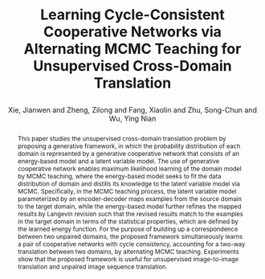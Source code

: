 ---
layout: pub
type: article
key: xie2021cycle
title: >
     Learning Cycle-Consistent Cooperative Networks via Alternating MCMC Teaching for Unsupervised Cross-Domain Translation
author: Xie, Jianwen and Zheng, Zilong and Fang, Xiaolin and Zhu, Song-Chun and Wu, Ying Nian
equalauthor: Xie, Jianwen and Zheng, Zilong
abbr: AAAI'21
img: CycleCoop/style_transfer.png
pdf: https://ojs.aaai.org/index.php/AAAI/article/view/17249/17056
arxiv: 2103.04285
journal: The Thirty-Fifth AAAI Conference on Artificial Intelligence (AAAI)
year: 2021
website: http://www.stat.ucla.edu/~jxie/CycleCoopNets/
abstract: >
    This paper studies the unsupervised cross-domain translation problem by proposing a generative framework, in which the probability distribution of each domain is represented by a generative cooperative network that consists of an energy-based model and a latent variable model. The use of generative cooperative network enables maximum likelihood learning of the domain model by MCMC teaching, where the energy-based model seeks to fit the data distribution of domain and distills its knowledge to the latent variable model via MCMC. Specifically, in the MCMC teaching process, the latent variable model parameterized by an encoder-decoder maps examples from the source domain to the target domain, while the energy-based model further refines the mapped results by Langevin revision such that the revised results match to the examples in the target domain in terms of the statistical properties, which are defined by the learned energy function. For the purpose of building up a correspondence between two unpaired domains, the proposed framework simultaneously learns a pair of cooperative networks with cycle consistency, accounting for a two-way translation between two domains, by alternating MCMC teaching. Experiments show that the proposed framework is useful for unsupervised image-to-image translation and unpaired image sequence translation.
bibtex: >
    @article{xie2021cycle,
        title={Learning Cycle-Consistent Cooperative Networks via Alternating MCMC Teaching for Unsupervised Cross-Domain Translation},
        author={Xie, Jianwen and Zheng, Zilong and Fang, Xiaolin and Zhu, Song-Chun and Wu, Ying Nian},
        journal={The Thirty-Third AAAI Conference on Artificial Intelligence (AAAI)},
        year={2021}
    } 
 
---
